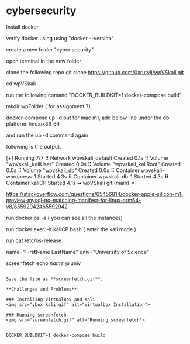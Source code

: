 # cybersecurity
Install docker 

verify docker using using "docker --version"

create a new folder "cyber security"

open terminal in the new folder 

clone the following repo git clone https://github.com/0xrutvij/wpVSkali.git

cd wpVSkali

run the following comand "DOCKER_BUILDKIT=1 docker-compose build" 

mkdir wpFolder ( for assignment 7)

docker-compose up -d but for mac m1, add below line under the db
 platform: linux/x86_64


and run the up -d command again

following is the output. 

[+] Running 7/7
 ⠿ Network wpvskali_default        Created                                                                                                                                                    0.1s
 ⠿ Volume "wpvskali_kaliUser"      Created                                                                                                                                                    0.0s
 ⠿ Volume "wpvskali_kaliRoot"      Created                                                                                                                                                    0.0s
 ⠿ Volume "wpvskali_db"            Created                                                                                                                                                    0.0s
 ⠿ Container wpvskali-wordpress-1  Started                                                                                                                                                    4.3s
 ⠿ Container wpvskali-db-1         Started                                                                                                                                                    4.3s
 ⠿ Container kaliCP                Started                                                                                                                                                    4.1s
➜  wpVSkali git:(main) ✗ 


https://stackoverflow.com/questions/65456814/docker-apple-silicon-m1-preview-mysql-no-matching-manifest-for-linux-arm64-v8/65592942#65592942


run docker ps -a ( you can see all the instances)

run docker exec -it kaliCP bash ( enter the kali mode )

run cat /etc/os-release


name="FirstName LastName"
univ="University of Science"

screenfetch
echo $name'@'$univ
```

Save the file as **screenfetch.gif**.

**Challenges and Problems**: 

### Installing VirtualBox and Kali
<img src="vbox_kali.gif" alt="Virtualbox Installation">
 
### Running screenfetch
<img src="screenfetch.gif" alt="Running screenfetch">


DOCKER_BUILDKIT=1 docker-compose build